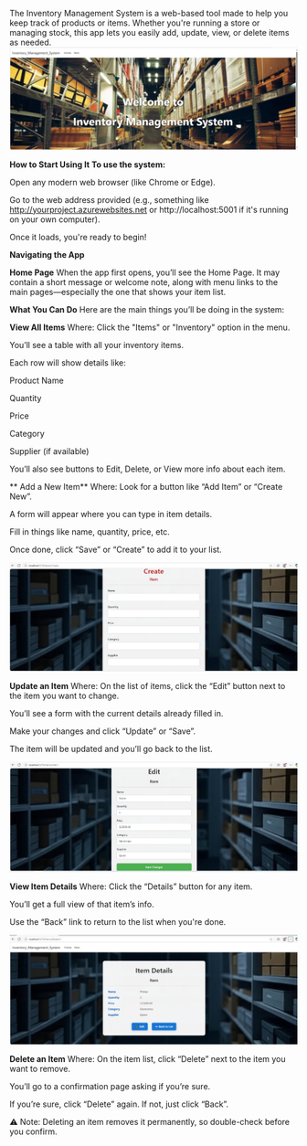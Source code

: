 
The Inventory Management System is a web-based tool made to help you keep track of products or items. Whether you're running a store or managing stock, this app lets you easily add, update, view, or delete items as needed.
![image alt](https://github.com/Gayathri1261/Inventory-Management-System/blob/1b007491265d7386913118bc5ff1f23b91f130ae/HomePage.PNG)

**How to Start Using It**
**To use the system:**

Open any modern web browser (like Chrome or Edge).

Go to the web address provided (e.g., something like http://yourproject.azurewebsites.net or http://localhost:5001 if it's running on your own computer).

Once it loads, you're ready to begin!

**Navigating the App**

**Home Page**
When the app first opens, you’ll see the Home Page. It may contain a short message or welcome note, along with menu links to the main pages—especially the one that shows your item list.

**What You Can Do**
Here are the main things you’ll be doing in the system:

**View All Items**
Where: Click the "Items" or "Inventory" option in the menu.

You’ll see a table with all your inventory items.

Each row will show details like:

Product Name

Quantity

Price

Category

Supplier (if available)

You’ll also see buttons to Edit, Delete, or View more info about each item.

** Add a New Item**
Where: Look for a button like “Add Item” or “Create New”.

A form will appear where you can type in item details.

Fill in things like name, quantity, price, etc.

Once done, click “Save” or “Create” to add it to your list.

![image alt](https://github.com/Gayathri1261/Inventory-Management-System/blob/main/Create.PNG?raw=true)

**Update an Item**
Where: On the list of items, click the “Edit” button next to the item you want to change.

You’ll see a form with the current details already filled in.

Make your changes and click “Update” or “Save”.

The item will be updated and you’ll go back to the list.

![image alt](https://github.com/Gayathri1261/Inventory-Management-System/blob/main/Edit.PNG?raw=true)

**View Item Details**
Where: Click the “Details” button for any item.

You’ll get a full view of that item’s info.

Use the “Back” link to return to the list when you're done.

![image alt](https://github.com/Gayathri1261/Inventory-Management-System/blob/main/Details.PNG?raw=true)

**Delete an Item**
Where: On the item list, click “Delete” next to the item you want to remove.

You’ll go to a confirmation page asking if you’re sure.

If you’re sure, click “Delete” again. If not, just click “Back”.

⚠ Note: Deleting an item removes it permanently, so double-check before you confirm.
